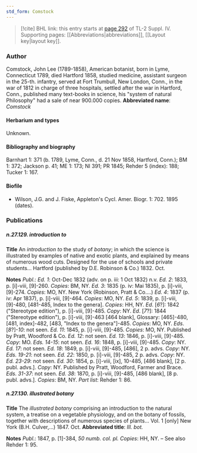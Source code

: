 ```yaml
---
std_form: Comstock
---
```


> [!cite] BHL link: this entry starts at [page 292](https://www.biodiversitylibrary.org/page/33265969) of TL-2 Suppl. IV.
> Supporting pages: [[Abbreviations|abbreviations]], [[Layout key|layout key]].

### Author

Comstock, John Lee (1789-1858), American botanist, born in Lyme, Connecticut 1789, died Hartford 1858, studied medicine, assistant surgeon in the 25-th. infantry, served at Fort Trumbull, New London, Conn., in the war of 1812 in charge of three hospitals, settled after the war in Hartford, Conn., published many text-books in science, his "system of natural Philosophy" had a sale of near 900.000 copies. 
**Abbreviated name**: *Comstock*

#### Herbarium and types

Unknown.

#### Bibliography and biography

Barnhart 1: 371 (b. 1789, Lyme, Conn., d. 21 Nov 1858, Hartford, Conn.); BM 1: 372; Jackson p. 41; ME 1: 173; NI 391; PR 1845; Rehder 5 (index): 188; Tucker 1: 167.

#### Biofile

- Wilson, J.G. and J. Fiske, Appleton's Cycl. Amer. Biogr. 1: 702. 1895 (dates).

### Publications

##### n.27.129. introduction to

**Title**
An *introduction to* the study of *botany*; in which the science is illustrated by examples of native and exotic plants, and explained by means of numerous wood cuts. Designed for the use of schools and private students... Hartford (published by D.E. Robinson & Co.) 1832. Oct.

**Notes**
*Publ*.: *Ed. 1*: Oct-Dec 1832 (adv. on p. iii: 1 Oct 1832) n.v.
*Ed. 2*: 1833, p. \[i\]-viii, \[9\]-260. *Copies*: BM, NY.
*Ed. 3*: 1835 (p. iv: Mai 1835), p. \[i\]-viii, \[9\]-274. *Copies*: MO, NY. New York (Robinson, Pratt & Co....)
*Ed. 4*: 1837 (p. iv: Apr 1837), p. \[i\]-viii, \[9\]-464. *Copies*: MO, NY.
*Ed. 5*: 1839, p. \[i\]-viii, \[9\]-480, \[481-485, Index to the genera\]. *Copies*: HH, NY.
*Ed*. \[*6*?\]: 1842 ("Stereotype edition"), p. \[i\]-viii, \[9\]-485. *Copy*: NY.
*Ed*. \[*7*?\]: 1844 ("Stereotype edition"), p. \[i\]-viii, \[9\]-463 \[464 blank\], Glossary: \[465\]-480, \[481, index\]-482, \[483, "Index to the genera"\]-485. *Copies*: MO, NY.
*Eds*. \[*8*?\]-*10*: not seen.
*Ed. 11*: 1845, p. \[i\]-viii, \[9\]-485. *Copies*: MO, NY. Published by Pratt, Woodford & Co.
*Ed. 12*: not seen.
*Ed. 13*: 1846, p. \[i\]-viii, \[9\]-485. *Copy*: MO.
*Eds. 14-15*: not seen.
*Ed. 16*: 1848, p. \[i\]-viii, \[9\]-485. *Copy*: NY.
*Ed. 17*: not seen.
*Ed. 18*: 1849, p. \[i\]-viii, \[9\]-485, \[486\], 2 p. advs. *Copy*: NY.
*Eds. 19-21*: not seen.
*Ed. 22*: 1850, p. \[i\]-viii, \[9\]-485, 2 p. advs. *Copy*: NY.
*Ed. 23-29*: not seen.
*Ed. 30*: 1854, p. \[i\]-viii, \[ix\], 10-485, \[486 blank\], \[2 p. publ. advs.\]. *Copy*: NY. Published by Pratt, Woodford, Farmer and Brace.
*Eds. 31-37*: not seen.
*Ed. 38*: 1870, p. \[i\]-viii, \[9\]-485, \[486 blank\], \[8 p. publ. advs.\]. *Copies*: BM, NY.
*Part list*: Rehder 1: 86.

##### n.27.130. illustrated botany

**Title**
The *illustrated botany* comprising an introduction to the natural system, a treatise on a vegetable physiology, and on the botany of fossils, together with descriptions of numerous species of plants... Vol. 1 \[only\] New York (B.H. Culver,...) 1847. Oct.
**Abbreviated title**: *Ill. bot.*

**Notes**
*Publ*.: 1847, p. \[1\]-384, *50 numb. col. pl. Copies*: HH, NY. – See also Rehder 1: 95.

